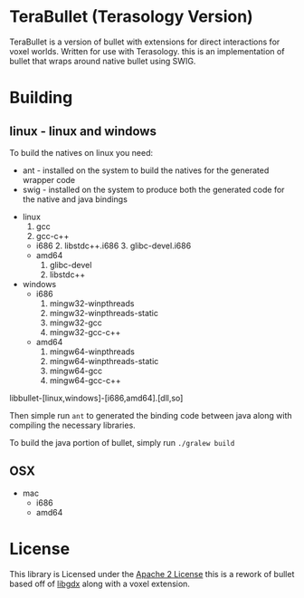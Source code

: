# TeraBullet (Terasology Version)

TeraBullet is a version of bullet with extensions for direct interactions for voxel worlds. Written for use with Terasology. this is an implementation of bullet that wraps around native bullet using SWIG.

# Building

## linux - linux and windows
To build the natives on linux you need:

- ant - installed on the system to build the natives for the generated wrapper code
- swig - installed on the system to produce both the generated code for the native and java bindings

* linux
  1. gcc
  2. gcc-c++
  - i686
    2. libstdc++.i686
    3. glibc-devel.i686
  - amd64
    1. glibc-devel
    2. libstdc++
* windows
  - i686
    1. mingw32-winpthreads
    2. mingw32-winpthreads-static
    3. mingw32-gcc
    4. mingw32-gcc-c++
  - amd64
    1. mingw64-winpthreads
    2. mingw64-winpthreads-static
    3. mingw64-gcc
    4. mingw64-gcc-c++

libbullet-[linux,windows]-[i686,amd64].[dll,so]

Then simple run ```ant``` to generated the binding code between java along with compiling the necessary libraries. 

To build the java portion of bullet, simply run ```./gralew build```

## OSX

* mac
  - i686
  - amd64


# License

This library is Licensed under the [Apache 2 License](http://www.apache.org/licenses/LICENSE-2.0.html) this is a rework of bullet
based off of [libgdx](https://github.com/libgdx/libgdx) along with a voxel extension.